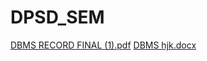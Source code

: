 # DPSD_SEM
[DBMS RECORD FINAL (1).pdf](https://github.com/vishnudorigundla/DPSD_SEM/files/10230253/DBMS.RECORD.FINAL.1.pdf)
[DBMS  hjk.docx](https://github.com/vishnudorigundla/DPSD_SEM/files/10230255/DBMS.hjk.docx)
